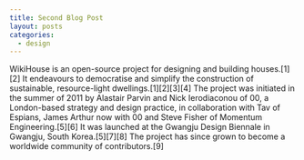 ```yaml
---
title: Second Blog Post
layout: posts
categories:
  - design
---
```


WikiHouse is an open-source project for designing and building houses.[1][2] It endeavours to democratise and simplify the construction of sustainable, resource-light dwellings.[1][2][3][4] The project was initiated in the summer of 2011 by Alastair Parvin and Nick Ierodiaconou of 00, a London-based strategy and design practice, in collaboration with Tav of Espians, James Arthur now with 00 and Steve Fisher of Momentum Engineering.[5][6] It was launched at the Gwangju Design Biennale in Gwangju, South Korea.[5][7][8] The project has since grown to become a worldwide community of contributors.[9]
